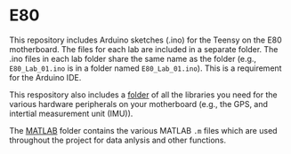 # E80

This repository includes Arduino sketches (.ino) for the Teensy on the E80 motherboard.
The files for each lab are included in a separate folder.
The .ino files in each lab folder share the same name as the folder (e.g., `E80_Lab_01.ino` is in a folder named `E80_Lab_01.ino`).
This is a requirement for the Arduino IDE.

This respository also includes a [folder](./libraries/) of all the libraries you need for the various hardware peripherals on your motherboard (e.g., the GPS, and intertial measurement unit (IMU)).

The [MATLAB](./MATLAB/) folder contains the various MATLAB `.m` files which are used throughout the project for data anlysis and other functions.

